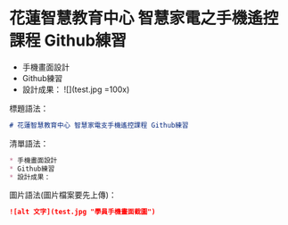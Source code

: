 # 花蓮智慧教育中心 智慧家電之手機遙控課程 Github練習
* 手機畫面設計
* Github練習
* 設計成果：
![](test.jpg =100x)

標題語法：
```markdown
# 花蓮智慧教育中心 智慧家電支手機遙控課程 Github練習
```

清單語法：
```markdown
* 手機畫面設計
* Github練習
* 設計成果：
```

圖片語法(圖片檔案要先上傳)：
```markdown
![alt 文字](test.jpg "學員手機畫面截圖")
```
